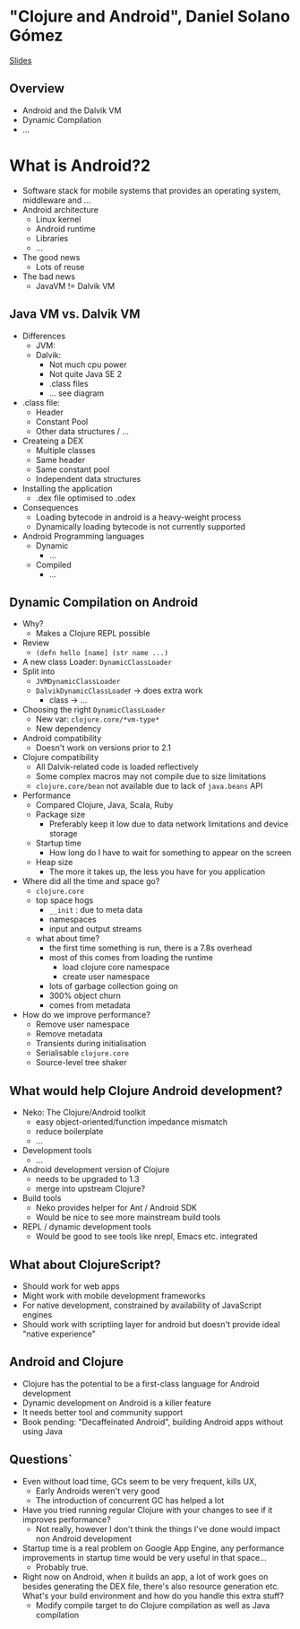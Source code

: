 # "Clojure and Android", Daniel Solano Gómez #
[Slides](../2011-slides/daniel-solano-gómez-clojure-and-android.pdf)

## Overview ##
   * Android and the Dalvik VM
   * Dynamic Compilation
   * ...

# What is Android?2 #
   * Software stack for mobile systems that provides an operating system, middleware and ...
   * Android architecture
      * Linux kernel
      * Android runtime
      * Libraries
      * ...
   * The good news
      * Lots of reuse
   * The bad news
      * JavaVM != Dalvik VM

## Java VM vs. Dalvik VM ##
   * Differences
      * JVM: 
      * Dalvik:
         * Not much cpu power
         * Not quite Java SE 2
         * .class files
         * ... see diagram
   * .class file:
      * Header
      * Constant Pool
      * Other data structures / ...
   * Createing a DEX
      * Multiple classes
      * Same header
      * Same constant pool
      * Independent data structures
   * Installing the application
      * .dex file optimised to .odex
   * Consequences
      * Loading bytecode in android is a heavy-weight process
      * Dynamically loading bytecode is not currently supported
   * Android Programming languages
      * Dynamic
         * ...
      * Compiled
         * ...

## Dynamic Compilation on Android ##
   * Why?
      * Makes a Clojure REPL possible
   * Review
      * `(defn hello [name] (str name ...)`
   * A new class Loader: `DynamicClassLoader`
   * Split into
      * `JVMDynamicClassLoader`
      * `DalvikDynamicClassLoade`r -> does extra work
         * class -> ...
   * Choosing the right `DynamicClassLoader`
      * New var: `clojure.core/*vm-type*`
      * New dependency
   * Android compatibility
      * Doesn't work on versions prior to 2.1
   * Clojure compatibility
      * All Dalvik-related code is loaded reflectively
      * Some complex macros may not compile due to size limitations
      * `clojure.core/bean` not available due to lack of `java.beans` API
   * Performance
      * Compared Clojure, Java, Scala, Ruby
      * Package size
         * Preferably keep it low due to data network limitations and device storage
      * Startup time
         * How long do I have to wait for something to appear on the screen
      * Heap size
         * The more it takes up, the less you have for you application
   * Where did all the time and space go?
      * `clojure.core`
      * top space hogs
         * `__init` : due to meta data
         * namespaces
         * input and output streams
      * what about time?
         * the first time something is run, there is a 7.8s overhead
         * most of this comes from loading the runtime
            * load clojure core namespace
            * create user namespace
         * lots of garbage collection going on
         * 300% object churn
         * comes from metadata
   * How do we improve performance?
      * Remove user namespace
      * Remove metadata
      * Transients during initialisation
      * Serialisable `clojure.core`
      * Source-level tree shaker

## What would help Clojure Android development? ##
   * Neko: The Clojure/Android toolkit
      * easy object-oriented/function impedance mismatch
      * reduce boilerplate
      * ...
   * Development tools
      * ...
   * Android development version of Clojure
      * needs to be upgraded to 1.3
      * merge into upstream Clojure?
   * Build tools
      * Neko provides helper for Ant / Android SDK
      * Would be nice to see more mainstream build tools
   * REPL / dynamic development tools
      * Would be good to see tools like nrepl, Emacs etc. integrated

## What about ClojureScript? ##
   * Should work for web apps
   * Might work with mobile development frameworks
   * For native development, constrained by availability of JavaScript engines
   * Should work with scriptiing layer for android but doesn't provide ideal "native experience"

## Android and Clojure ##
   * Clojure has the potential to be a first-class language for Android development
   * Dynamic development on Android is a killer feature
   * It needs better tool and community support
   * Book pending: "Decaffeinated Android", building Android apps
   without using Java

## Questions` ##
   * Even without load time, GCs seem to be very frequent, kills UX,
      * Early Androids weren't very good
      * The introduction of concurrent GC has helped a lot
   * Have you tried running regular Clojure with your changes to see if it improves performance?
      * Not really, however I don't think the things I've done would impact non Android development
   * Startup time is a real problem on Google App Engine, any performance improvements in startup time would be very useful in that space...
      * Probably true.
   * Right now on Android, when it builds an app, a lot of work goes on besides generating the DEX file, there's also resource generation etc. What's your build environment and how do you handle this extra stuff?
      * Modify compile target to do Clojure compilation as well as Java compilation

